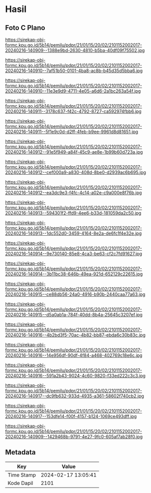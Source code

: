 # Hasil

## Foto C Plano

https://sirekap-obj-formc.kpu.go.id/5b14/pemilu/pdpr/21/01/15/20/02/2101152002017-20240216-140909--1388e9bd-2630-4810-b5ba-40df09f75502.jpg

https://sirekap-obj-formc.kpu.go.id/5b14/pemilu/pdpr/21/01/15/20/02/2101152002017-20240216-140910--7af51b50-0101-4ba8-ac8b-b45d35d5bba6.jpg

https://sirekap-obj-formc.kpu.go.id/5b14/pemilu/pdpr/21/01/15/20/02/2101152002017-20240216-140910--11e3e9d9-4711-4e05-a6d6-2a1bc263a54f.jpg

https://sirekap-obj-formc.kpu.go.id/5b14/pemilu/pdpr/21/01/15/20/02/2101152002017-20240216-140911--3178c637-f42c-4792-8727-ca592974fbb6.jpg

https://sirekap-obj-formc.kpu.go.id/5b14/pemilu/pdpr/21/01/15/20/02/2101152002017-20240216-140911--5f1e9c0d-d2ff-4feb-b9ee-9961d8d81651.jpg

https://sirekap-obj-formc.kpu.go.id/5b14/pemilu/pdpr/21/01/15/20/02/2101152002017-20240216-140912--91e5f949-a84f-45c9-ae8e-1b99b60d723a.jpg

https://sirekap-obj-formc.kpu.go.id/5b14/pemilu/pdpr/21/01/15/20/02/2101152002017-20240216-140912--cef000a9-a830-408d-8be0-d2939ac6b695.jpg

https://sirekap-obj-formc.kpu.go.id/5b14/pemilu/pdpr/21/01/15/20/02/2101152002017-20240216-140912--ea3dc9e3-f4fc-4c14-a02e-c9a000e8f76b.jpg

https://sirekap-obj-formc.kpu.go.id/5b14/pemilu/pdpr/21/01/15/20/02/2101152002017-20240216-140913--594301f2-ffd9-4ee6-b33d-181059da2c50.jpg

https://sirekap-obj-formc.kpu.go.id/5b14/pemilu/pdpr/21/01/15/20/02/2101152002017-20240216-140913--1dc552d0-3459-4164-8e2a-de6fc1f4e32e.jpg

https://sirekap-obj-formc.kpu.go.id/5b14/pemilu/pdpr/21/01/15/20/02/2101152002017-20240216-140914--9e730140-85e8-4ca3-be63-cf2c7fd91627.jpg

https://sirekap-obj-formc.kpu.go.id/5b14/pemilu/pdpr/21/01/15/20/02/2101152002017-20240216-140914--3b11bc38-646b-49ea-921d-652129c22615.jpg

https://sirekap-obj-formc.kpu.go.id/5b14/pemilu/pdpr/21/01/15/20/02/2101152002017-20240216-140915--ce88db56-24a0-4916-b90b-2440caa77a63.jpg

https://sirekap-obj-formc.kpu.go.id/5b14/pemilu/pdpr/21/01/15/20/02/2101152002017-20240216-140915--d5a0ab1a-784f-40dd-8b4a-25645c3207ef.jpg

https://sirekap-obj-formc.kpu.go.id/5b14/pemilu/pdpr/21/01/15/20/02/2101152002017-20240216-140916--4b2bd3f5-70ac-4b82-bb87-ebda6c30b83c.jpg

https://sirekap-obj-formc.kpu.go.id/5b14/pemilu/pdpr/21/01/15/20/02/2101152002017-20240216-140916--14e956df-90df-4f84-a468-402769c18e6c.jpg

https://sirekap-obj-formc.kpu.go.id/5b14/pemilu/pdpr/21/01/15/20/02/2101152002017-20240216-140916--591a2b43-9024-4c60-9820-f33ed222c3c3.jpg

https://sirekap-obj-formc.kpu.go.id/5b14/pemilu/pdpr/21/01/15/20/02/2101152002017-20240216-140917--dc9fb632-933d-4935-a361-58602f740cb2.jpg

https://sirekap-obj-formc.kpu.go.id/5b14/pemilu/pdpr/21/01/15/20/02/2101152002017-20240216-140917--153dfe14-f00f-4157-b124-1069ce493dff.jpg

https://sirekap-obj-formc.kpu.go.id/5b14/pemilu/pdpr/21/01/15/20/02/2101152002017-20240216-140909--1429468b-9791-4e27-9fc0-605af7ab28f0.jpg


## Metadata

| Key        | Value               |
| ---------- | ------------------- |
| Time Stamp | 2024-02-17 13:05:41 |
| Kode Dapil | 2101                |



